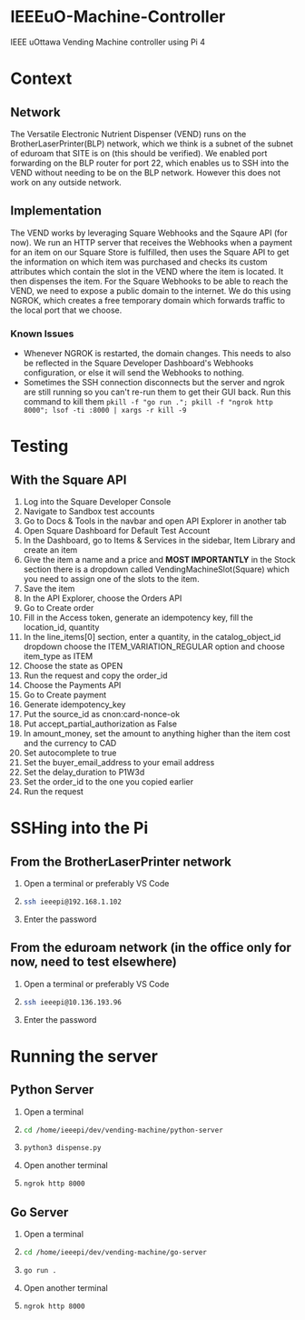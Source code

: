 # IEEEuO-Machine-Controller

IEEE uOttawa Vending Machine controller using Pi 4

# Context

## Network

The Versatile Electronic Nutrient Dispenser (VEND) runs on the BrotherLaserPrinter(BLP) network, which we think is a subnet of the subnet of eduroam that SITE is on (this should be verified). We enabled port forwarding on the BLP router for port 22, which enables us to SSH into the VEND without needing to be on the BLP network. However this does not work on any outside network.

## Implementation

The VEND works by leveraging Square Webhooks and the Sqaure API (for now). We run an HTTP server that receives the Webhooks when a payment for an item on our Square Store is fulfilled, then uses the Square API to get the information on which item was purchased and checks its custom attributes which contain the slot in the VEND where the item is located. It then dispenses the item. For the Square Webhooks to be able to reach the VEND, we need to expose a public domain to the internet. We do this using NGROK, which creates a free temporary domain which forwards traffic to the local port that we choose.

### Known Issues

- Whenever NGROK is restarted, the domain changes. This needs to also be reflected in the Square Developer Dashboard's Webhooks configuration, or else it will send the Webhooks to nothing.
- Sometimes the SSH connection disconnects but the server and ngrok are still running so you can't re-run them to get their GUI back. Run this command to kill them `pkill -f "go run ."; pkill -f "ngrok http 8000"; lsof -ti :8000 | xargs -r kill -9`

# Testing

## With the Square API

1. Log into the Square Developer Console
2. Navigate to Sandbox test accounts
3. Go to Docs & Tools in the navbar and open API Explorer in another tab
4. Open Square Dashboard for Default Test Account
5. In the Dashboard, go to Items & Services in the sidebar, Item Library and create an item
6. Give the item a name and a price and **MOST IMPORTANTLY** in the Stock section there is a dropdown called VendingMachineSlot(Square) which you need to assign one of the slots to the item.
7. Save the item
8. In the API Explorer, choose the Orders API
9. Go to Create order
10. Fill in the Access token, generate an idempotency key, fill the location_id, quantity
11. In the line_items\[0\] section, enter a quantity, in the catalog_object_id dropdown choose the ITEM_VARIATION_REGULAR option and choose item_type as ITEM
12. Choose the state as OPEN
13. Run the request and copy the order_id
14. Choose the Payments API
15. Go to Create payment
16. Generate idempotency_key
17. Put the source_id as cnon:card-nonce-ok
18. Put accept_partial_authorization as False
19. In amount_money, set the amount to anything higher than the item cost and the currency to CAD
20. Set autocomplete to true
21. Set the buyer_email_address to your email address
22. Set the delay_duration to P1W3d
23. Set the order_id to the one you copied earlier
24. Run the request

# SSHing into the Pi

## From the BrotherLaserPrinter network

1. Open a terminal or preferably VS Code
2. ```bash
   ssh ieeepi@192.168.1.102
   ```
3. Enter the password

## From the eduroam network (in the office only for now, need to test elsewhere)

1. Open a terminal or preferably VS Code
2. ```bash
   ssh ieeepi@10.136.193.96
   ```
3. Enter the password

# Running the server

## Python Server

1. Open a terminal
2. ```bash
   cd /home/ieeepi/dev/vending-machine/python-server
   ```
3. ```bash
   python3 dispense.py
   ```
4. Open another terminal
5. ```bash
   ngrok http 8000
   ```

## Go Server

1. Open a terminal
2. ```bash
   cd /home/ieeepi/dev/vending-machine/go-server
   ```
3. ```bash
   go run .
   ```
4. Open another terminal
5. ```bash
   ngrok http 8000
   ```
